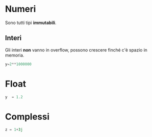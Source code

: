 # Numeri

Sono tutti tipi **immutabili**.

## Interi

Gli interi **non** vanno in overflow, possono crescere finché c'è spazio in memoria.

```python
y=2**1000000
```

# Float

```python
y  = 1.2
```

# Complessi

```python
z = 1+3j
```